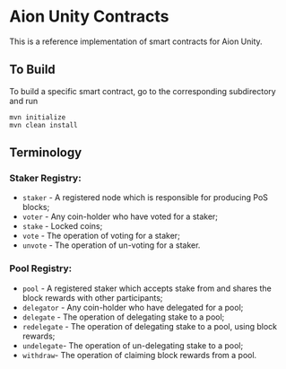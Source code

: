 # Aion Unity Contracts

This is a reference implementation of smart contracts for Aion Unity.


## To Build


To build a specific smart contract, go to the corresponding subdirectory and run
```
mvn initialize
mvn clean install
```

## Terminology

### Staker Registry:

- `staker` - A registered node which is responsible for producing PoS blocks;
- `voter` - Any coin-holder who have voted for a staker;
- `stake` - Locked coins;
- `vote` - The operation of voting for a staker;
- `unvote` -  The operation of un-voting for a staker.

### Pool Registry:
- `pool` - A registered staker which accepts stake from and shares the block rewards with other participants;
- `delegator` - Any coin-holder who have delegated for a pool;
- `delegate` - The operation of delegating stake to a pool;
- `redelegate` - The operation of delegating stake to a pool, using block rewards;
- `undelegate`- The operation of un-delegating stake to a pool; 
- `withdraw`- The operation of claiming block rewards from a pool.

